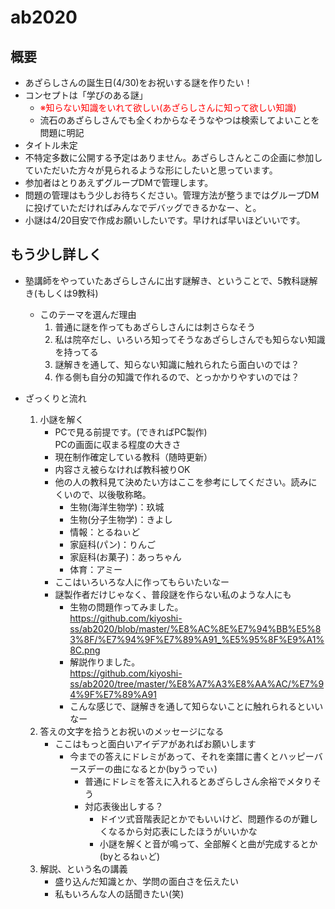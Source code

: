 # ab2020
 
## 概要

- あざらしさんの誕生日(4/30)をお祝いする謎を作りたい！
- コンセプトは「学びのある謎」
  - <span style="color: red; ">※知らない知識をいれて欲しい(あざらしさんに知って欲しい知識)</span>
  - 流石のあざらしさんでも全くわからなそうなやつは検索してよいことを問題に明記
- タイトル未定
- 不特定多数に公開する予定はありません。あざらしさんとこの企画に参加していただいた方々が見られるような形にしたいと思っています。
- 参加者はとりあえずグループDMで管理します。
- 問題の管理はもう少しお待ちください。管理方法が整うまではグループDMに投げていただければみんなでデバッグできるかなー、と。
- 小謎は4/20目安で作成お願いしたいです。早ければ早いほどいいです。

## もう少し詳しく

- 塾講師をやっていたあざらしさんに出す謎解き、ということで、5教科謎解き(もしくは9教科)
  - このテーマを選んだ理由
    1. 普通に謎を作ってもあざらしさんには刺さらなそう
    2. 私は院卒だし、いろいろ知ってそうなあざらしさんでも知らない知識を持ってる
    3. 謎解きを通して、知らない知識に触れられたら面白いのでは？
    4. 作る側も自分の知識で作れるので、とっかかりやすいのでは？

- ざっくりと流れ
  1. 小謎を解く
      - PCで見る前提です。(できればPC製作)  
      PCの画面に収まる程度の大きさ
      - 現在制作確定している教科（随時更新）
      - 内容さえ被らなければ教科被りOK
      - 他の人の教科見て決めたい方はここを参考にしてください。読みにくいので、以後敬称略。
        - 生物(海洋生物学)：玖城
        - 生物(分子生物学)：きよし
        - 情報：とるねぃど
        - 家庭科(パン)：りんご
        - 家庭科(お菓子)：あっちゃん
        - 体育：アミー
      - ここはいろいろな人に作ってもらいたいなー
      - 謎製作者だけじゃなく、普段謎を作らない私のような人にも
        - 生物の問題作ってみました。  
        https://github.com/kiyoshi-ss/ab2020/blob/master/%E8%AC%8E%E7%94%BB%E5%83%8F/%E7%94%9F%E7%89%A91_%E5%95%8F%E9%A1%8C.png
        - 解説作りました。  
        https://github.com/kiyoshi-ss/ab2020/tree/master/%E8%A7%A3%E8%AA%AC/%E7%94%9F%E7%89%A91
        - こんな感じで、謎解きを通して知らないことに触れられるといいなー
  2. 答えの文字を拾うとお祝いのメッセージになる
      - ここはもっと面白いアイデアがあればお願いします
        - 今までの答えにドレミがあって、それを楽譜に書くとハッピーバースデーの曲になるとか(byうっでぃ)
          - 普通にドレミを答えに入れるとあざらしさん余裕でメタりそう
          - 対応表後出しする？
            - ドイツ式音階表記とかでもいいけど、問題作るのが難しくなるから対応表にしたほうがいいかな
            - 小謎を解くと音が鳴って、全部解くと曲が完成するとか(byとるねぃど)
  3. 解説、という名の講義
      - 盛り込んだ知識とか、学問の面白さを伝えたい
      - 私もいろんな人の話聞きたい(笑)


